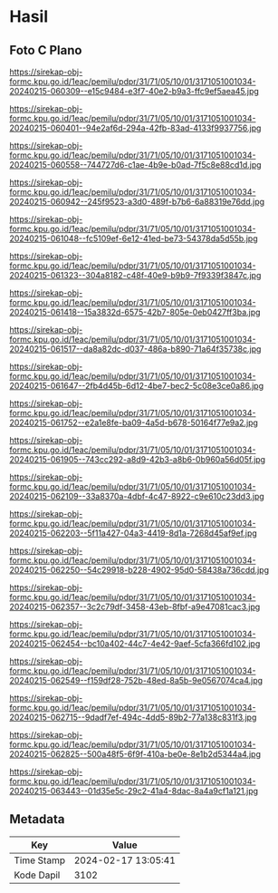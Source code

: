 # Hasil

## Foto C Plano

https://sirekap-obj-formc.kpu.go.id/1eac/pemilu/pdpr/31/71/05/10/01/3171051001034-20240215-060309--e15c9484-e3f7-40e2-b9a3-ffc9ef5aea45.jpg

https://sirekap-obj-formc.kpu.go.id/1eac/pemilu/pdpr/31/71/05/10/01/3171051001034-20240215-060401--94e2af6d-294a-42fb-83ad-4133f9937756.jpg

https://sirekap-obj-formc.kpu.go.id/1eac/pemilu/pdpr/31/71/05/10/01/3171051001034-20240215-060558--744727d6-c1ae-4b9e-b0ad-7f5c8e88cd1d.jpg

https://sirekap-obj-formc.kpu.go.id/1eac/pemilu/pdpr/31/71/05/10/01/3171051001034-20240215-060942--245f9523-a3d0-489f-b7b6-6a88319e76dd.jpg

https://sirekap-obj-formc.kpu.go.id/1eac/pemilu/pdpr/31/71/05/10/01/3171051001034-20240215-061048--fc5109ef-6e12-41ed-be73-54378da5d55b.jpg

https://sirekap-obj-formc.kpu.go.id/1eac/pemilu/pdpr/31/71/05/10/01/3171051001034-20240215-061323--304a8182-c48f-40e9-b9b9-7f9339f3847c.jpg

https://sirekap-obj-formc.kpu.go.id/1eac/pemilu/pdpr/31/71/05/10/01/3171051001034-20240215-061418--15a3832d-6575-42b7-805e-0eb0427ff3ba.jpg

https://sirekap-obj-formc.kpu.go.id/1eac/pemilu/pdpr/31/71/05/10/01/3171051001034-20240215-061517--da8a82dc-d037-486a-b890-71a64f35738c.jpg

https://sirekap-obj-formc.kpu.go.id/1eac/pemilu/pdpr/31/71/05/10/01/3171051001034-20240215-061647--2fb4d45b-6d12-4be7-bec2-5c08e3ce0a86.jpg

https://sirekap-obj-formc.kpu.go.id/1eac/pemilu/pdpr/31/71/05/10/01/3171051001034-20240215-061752--e2a1e8fe-ba09-4a5d-b678-50164f77e9a2.jpg

https://sirekap-obj-formc.kpu.go.id/1eac/pemilu/pdpr/31/71/05/10/01/3171051001034-20240215-061905--743cc292-a8d9-42b3-a8b6-0b960a56d05f.jpg

https://sirekap-obj-formc.kpu.go.id/1eac/pemilu/pdpr/31/71/05/10/01/3171051001034-20240215-062109--33a8370a-4dbf-4c47-8922-c9e610c23dd3.jpg

https://sirekap-obj-formc.kpu.go.id/1eac/pemilu/pdpr/31/71/05/10/01/3171051001034-20240215-062203--5f11a427-04a3-4419-8d1a-7268d45af9ef.jpg

https://sirekap-obj-formc.kpu.go.id/1eac/pemilu/pdpr/31/71/05/10/01/3171051001034-20240215-062250--54c29918-b228-4902-95d0-58438a736cdd.jpg

https://sirekap-obj-formc.kpu.go.id/1eac/pemilu/pdpr/31/71/05/10/01/3171051001034-20240215-062357--3c2c79df-3458-43eb-8fbf-a9e47081cac3.jpg

https://sirekap-obj-formc.kpu.go.id/1eac/pemilu/pdpr/31/71/05/10/01/3171051001034-20240215-062454--bc10a402-44c7-4e42-9aef-5cfa366fd102.jpg

https://sirekap-obj-formc.kpu.go.id/1eac/pemilu/pdpr/31/71/05/10/01/3171051001034-20240215-062549--f159df28-752b-48ed-8a5b-9e0567074ca4.jpg

https://sirekap-obj-formc.kpu.go.id/1eac/pemilu/pdpr/31/71/05/10/01/3171051001034-20240215-062715--9dadf7ef-494c-4dd5-89b2-77a138c831f3.jpg

https://sirekap-obj-formc.kpu.go.id/1eac/pemilu/pdpr/31/71/05/10/01/3171051001034-20240215-062825--500a48f5-6f9f-410a-be0e-8e1b2d5344a4.jpg

https://sirekap-obj-formc.kpu.go.id/1eac/pemilu/pdpr/31/71/05/10/01/3171051001034-20240215-063443--01d35e5c-29c2-41a4-8dac-8a4a9cf1a121.jpg


## Metadata

| Key        | Value               |
| ---------- | ------------------- |
| Time Stamp | 2024-02-17 13:05:41 |
| Kode Dapil | 3102                |



